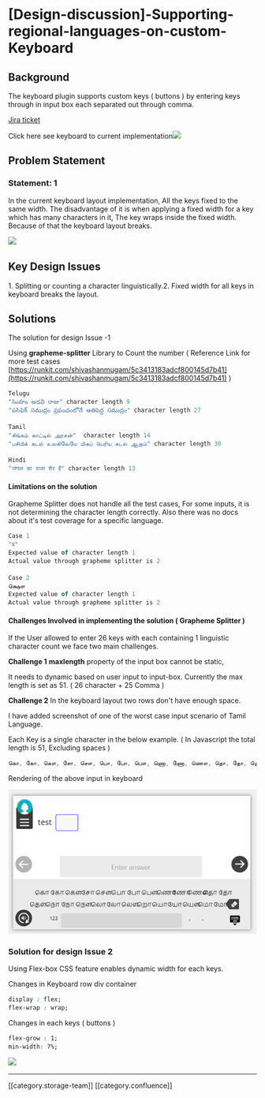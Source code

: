 # \[Design-discussion]-Supporting-regional-languages-on-custom-Keyboard

## Background

&#x20;  The keyboard plugin supports custom keys ( buttons  ) by entering keys through in input box each separated out through comma.

[Jira ticket](https://project-sunbird.atlassian.net/browse/SB-7813)

Click here see keyboard to current implementation![](../../../../Design/FullExport/images/storage/examples.png)

## Problem Statement

### Statement: 1

In the current keyboard layout implementation, All the keys fixed to the same width. The disadvantage of it is when applying a fixed width for a key which has many characters in it, The key wraps inside the fixed width. Because of that the keyboard layout breaks.

![](../../../../Design/FullExport/images/storage/current\_implementation.png)

## Key Design Issues

1\. Splitting or counting a character linguistically.2. Fixed width for all keys in keyboard breaks the layout.

## Solutions

The solution for design Issue -1&#x20;

Using **grapheme-splitter**  Library to Count the number ( Reference Link for more test cases [https://runkit.com/shivashanmugam/5c3413183adcf800145d7b41](https://runkit.com/shivashanmugam/5c3413183adcf800145d7b41) )

```js
Telugu
"సింహం అడవి రాజు" character length 9
"పసిఫిక్ సముద్రం ప్రపంచంలోనే అతిపెద్ద సముద్రం" character length 27

Tamil
"சிங்கம் காட்டில் அரசன்"  character length 14
"பசிபிக் கடல் உலகிலேயே மிகப் பெரிய கடல் ஆகும்" character length 30

Hindi
"जंगल का राजा शेर है" character length 13


```

#### Limitations on the solution

Grapheme Splitter does not handle all the test cases,  For some inputs, it is not determining the character length correctly. Also there was no docs about it's test coverage for a  specific language.

```js
Case 1 
"प्र"
Expected value of character length 1
Actual value through grapheme splitter is 2

Case 2
க்ஷௌ
Expected value of character length 1
Actual value through grapheme splitter is 2
```

#### Challenges Involved in implementing the solution ( Grapheme Splitter )

If the User allowed to enter 26 keys with each containing 1 linguistic character count we face two main challenges.

**Challenge 1** **maxlength**  property of the input box cannot be static,

It needs to dynamic based on user input to input-box. Currently the max length is set as 51. ( 26 character + 25 Comma )

**Challenge 2** In the keyboard layout two rows don't have enough space.

I have added screenshot of one of the worst case input scenario of Tamil Language.

Each Key is a single character in the below example. ( In Javascript the total length is 51, Excluding spaces )

```js
கொ, கோ, கௌ, சோ, சௌ, பொ, போ, பௌ, ணொ, ணோ, ணௌ, தொ, தோ, தௌ, நொ, நோ, நௌ, லொ, லோ, லௌ, றொ, யொ, யோ, யௌ, மொ, மோ
```

Rendering of the above input in keyboard

![](<../../../../Design/FullExport/images/storage/worst Case scenario Tamil.png>)

### Solution for design Issue 2

Using Flex-box CSS feature enables dynamic width for each keys.

Changes in Keyboard row div container

```css
display : flex;
flex-wrap : wrap;
```

Changes in each keys ( buttons )

```css
flex-grow : 1;
min-width: 7%;
```

![](../../../../Design/FullExport/images/storage/solution\_for\_problem\_statement\_2.png)

***

\[\[category.storage-team]] \[\[category.confluence]]
